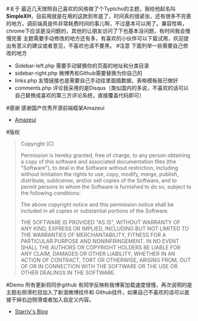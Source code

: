 #关于
 最近几天按照自己喜欢的风格做了个Typtcho的主题，我给他起名叫**SimpleXH**，目前用就是在用的这款到年底了，时间真的很紧张，还有很多不完善的地方，调前端真是件非常耗费时间的事儿啊，不过基本可以用了。兼容性嘛，chrome下应该是没问题的，其他的让朋友访问了下也基本没问题，有时间我会慢慢完善
 主题需要手动修改的地方还有多，有喜欢的小伙伴可以下载试用，欢迎提出有意义的建议或者意见，不喜欢也请不要黑。
#注意
下面列举一些需要自己修改的地方
* Sidebar-left.php  需要手动替换你的页面的地址和分类目录
* sidebar-right.php 微博秀和Github需要替换为你自己的
* links.php 友情链接也是需要自己手动往里面插数据，表格模板我已做好
* comments.php  评论我采用的是Disqus（类似国内的多说，不喜欢的话可以自己替换成喜欢的第三方评论系统，直接覆盖代码即可）


#感谢
感谢国产优秀开源前端框架Amazeui
* [Amazeui](http://amazeui.org/)


#版权
<blockquote>
Copyright (C) <year> <copyright holders>

Permission is hereby granted, free of charge, to any person obtaining a copy of this software and associated documentation files (the "Software"), to deal in the Software without restriction, including without limitation the rights to use, copy, modify, merge, publish, distribute, sublicense, and/or sell copies of the Software, and to permit persons to whom the Software is furnished to do so, subject to the following conditions:

The above copyright notice and this permission notice shall be included in all copies or substantial portions of the Software.

THE SOFTWARE IS PROVIDED "AS IS", WITHOUT WARRANTY OF ANY KIND, EXPRESS OR IMPLIED, INCLUDING BUT NOT LIMITED TO THE WARRANTIES OF MERCHANTABILITY, FITNESS FOR A PARTICULAR PURPOSE AND NONINFRINGEMENT. IN NO EVENT SHALL THE AUTHORS OR COPYRIGHT HOLDERS BE LIABLE FOR ANY CLAIM, DAMAGES OR OTHER LIABILITY, WHETHER IN AN ACTION OF CONTRACT, TORT OR OTHERWISE, ARISING FROM, OUT OF OR IN CONNECTION WITH THE SOFTWARE OR THE USE OR OTHER DEALINGS IN THE SOFTWARE.
</blockquote>

#Demo
所有更新将同步github
有同学反映称我博客加载速度很慢，再次说明的是主题右侧滑栏目加入了新浪微博挂件和 GIthub挂件，如果自己不喜欢的话可以直接干掉右边侧滑或者加入自定义内容。
* [Starriv's Blog](http://starriv.com/) 
